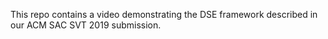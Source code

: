 This repo contains a video demonstrating the DSE framework described in our ACM SAC SVT 2019 submission.
